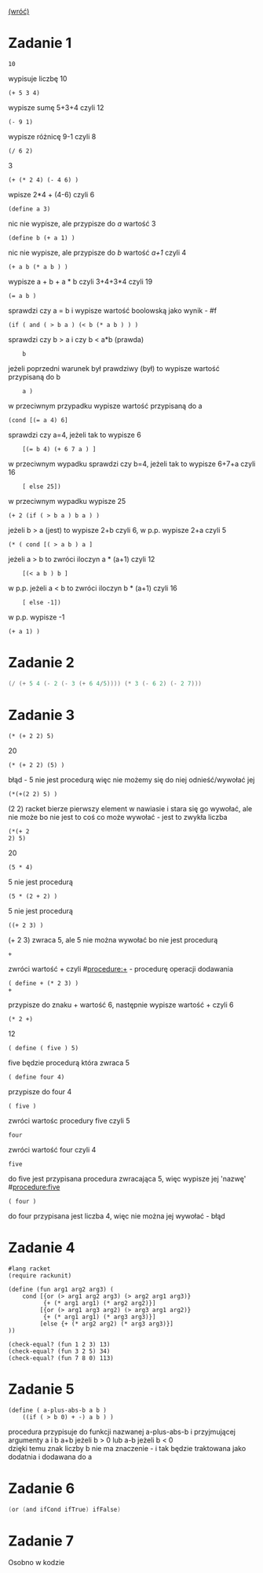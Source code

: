 [(wróć)](../../../../../)
# Zadanie 1
```
10
```
wypisuje liczbę 10
```
(+ 5 3 4)
```
wypisze sumę 5+3+4 czyli 12
```
(- 9 1)
```
wypisze różnicę 9-1 czyli 8
```
(/ 6 2)
```
3
```
(+ (* 2 4) (- 4 6) )
```
wpisze 2*4 + (4-6) czyli 6
```
(define a 3)
```
nic nie wypisze, ale przypisze do _a_ wartość 3
```
(define b (+ a 1) )
```
nic nie wypisze, ale przypisze do _b_ wartość _a+1_ czyli 4
```
(+ a b (* a b ) )
```
wypisze a + b + a * b czyli 3+4+3*4 czyli 19
```
(= a b )
```
sprawdzi czy a = b i wypisze wartość boolowską jako wynik - #f
```
(if ( and ( > b a ) (< b (* a b ) ) )
```
sprawdzi czy b > a i czy b < a*b (prawda)
```
    b
```
jeżeli poprzedni warunek był prawdziwy (był) to wypisze wartość przypisaną do b
```
    a )
```
w przeciwnym przypadku wypisze wartość przypisaną do a
```
(cond [(= a 4) 6]
```
sprawdzi czy a=4, jeżeli tak to wypisze 6
```
    [(= b 4) (+ 6 7 a ) ]
```
w przeciwnym wypadku sprawdzi czy b=4, jeżeli tak to wypisze 6+7+a czyli 16
```
    [ else 25])
```
w przeciwnym wypadku wypisze 25
```
(+ 2 (if ( > b a ) b a ) )
```
jeżeli b > a (jest) to wypisze 2+b czyli 6, w p.p. wypisze 2+a czyli 5
```
(* ( cond [( > a b ) a ]
```
jeżeli a > b to zwróci iloczyn a * (a+1) czyli 12
```
    [(< a b ) b ]
```
w p.p. jeżeli a < b to zwróci iloczyn b * (a+1) czyli 16
```
    [ else -1])
```
w p.p. wypisze -1
```
(+ a 1) )
```

# Zadanie 2
```c
(/ (+ 5 4 (- 2 (- 3 (+ 6 4/5)))) (* 3 (- 6 2) (- 2 7)))
```

# Zadanie 3
```
(* (+ 2 2) 5) 
```
20
```
(* (+ 2 2) (5) ) 
```
błąd - 5 nie jest procedurą więc nie możemy się do niej odnieść/wywołać jej
```
(*(+(2 2) 5) ) 
```
(2 2) racket bierze pierwszy element w nawiasie i stara się go wywołać, ale nie może bo nie jest to coś co może wywołać - jest to zwykła liczba
```
(*(+ 2 
2) 5) 
```
20
```
(5 * 4) 
```
5 nie jest procedurą
```
(5 * (2 + 2) ) 
```
5 nie jest procedurą
```
((+ 2 3) ) 
```
(+ 2 3) zwraca 5, ale 5 nie można wywołać bo nie jest procedurą
```
+ 
```
zwróci wartość + czyli #<procedure:+> - procedurę operacji dodawania
```
( define + (* 2 3) ) 
+ 
```
przypisze do znaku + wartość 6, następnie wypisze wartość + czyli 6
```
(* 2 +) 
```
12
```
( define ( five ) 5) 
```
five będzie procedurą która zwraca 5
```
( define four 4) 
```
przypisze do four 4
```
( five ) 
```
zwróci wartośc procedury five czyli 5
```
four 
```
zwróci wartość four czyli 4
```
five 
```
do five jest przypisana procedura zwracająca 5, więc wypisze jej 'nazwę' #<procedure:five>
```
( four ) 
```
do four przypisana jest liczba 4, więc nie można jej wywołać - błąd

# Zadanie 4
```
#lang racket
(require rackunit)

(define (fun arg1 arg2 arg3) (
    cond [{or (> arg1 arg2 arg3) (> arg2 arg1 arg3)} 
          {+ (* arg1 arg1) (* arg2 arg2)}]
         [{or (> arg1 arg3 arg2) (> arg3 arg1 arg2)} 
          {+ (* arg1 arg1) (* arg3 arg3)}]
         [else {+ (* arg2 arg2) (* arg3 arg3)}]
))

(check-equal? (fun 1 2 3) 13)
(check-equal? (fun 3 2 5) 34)
(check-equal? (fun 7 8 0) 113)
```

# Zadanie 5
```
(define ( a-plus-abs-b a b )
    ((if ( > b 0) + -) a b ) )
```
procedura przypisuje do funkcji nazwanej a-plus-abs-b i przyjmującej argumenty a i b a+b jeżeli b > 0 lub a-b jeżeli b < 0\
dzięki temu znak liczby b nie ma znaczenie - i tak będzie traktowana jako dodatnia i dodawana do a

# Zadanie 6
```c
(or (and ifCond ifTrue) ifFalse)
```

# Zadanie 7
Osobno w kodzie
